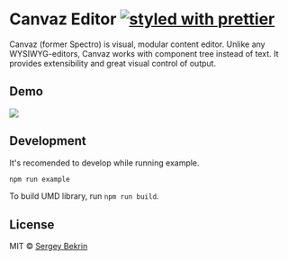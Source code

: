 # Canvaz Editor [![styled with prettier](https://img.shields.io/badge/styled_with-prettier-ff69b4.svg)](https://github.com/prettier/prettier)
Canvaz (former Spectro) is visual, modular content editor. Unlike any WYSIWYG-editors,
Canvaz works with component tree instead of text. It provides extensibility
and great visual control of output.

## Demo
![](https://github.com/sergeybekrin/spectro/raw/master/.github/example.gif)

## Development
It's recomended to develop while running example.
```bash
npm run example
```

To build UMD library, run `npm run build`.

## License
MIT © [Sergey Bekrin](https://github.com/sergeybekrin)
